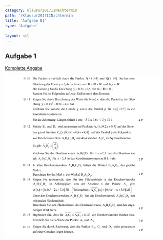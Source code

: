```yaml
---
category: Klausur2017IINachtermin
path: '/Klausur2017IINachtermin'
title: 'Aufgabe B1'
type: 'Aufgabe'

layout: nil
---
```


## Aufgabe 1
<p> <a href="https://www.isb.bayern.de/download/19897/2017_mii_nt.pdf"> Komplette Angabe </a> </p>
<img src="./Aufgabenstellungen/2017_mii_nt/2017_mii_nt_b1.png">



